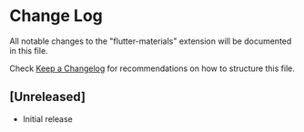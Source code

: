 # Change Log

All notable changes to the "flutter-materials" extension will be documented in this file.

Check [Keep a Changelog](http://keepachangelog.com/) for recommendations on how to structure this file.

## [Unreleased]

- Initial release